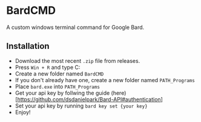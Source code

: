 # BardCMD
A custom windows terminal command for Google Bard.
## Installation
- Download the most recent `.zip` file from releases.
- Press `Win + R` and type C:
- Create a new folder named `BardCMD`
- If you don't already have one, create a new folder named `PATH_Programs`
- Place `bard.exe` into `PATH_Programs`
- Get your api key by follwing the guide (here)[https://github.com/dsdanielpark/Bard-API#authentication]
- Set your api key by running `bard key set {your key}`
- Enjoy!
